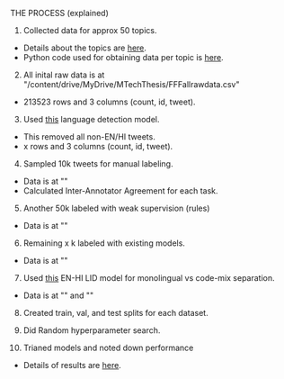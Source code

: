 THE PROCESS (explained)

1. Collected data for approx 50 topics.
  - Details about the topics are [here](https://docs.google.com/spreadsheets/d/1M8wwLU5D1V7Wiis3q7Z2mam1IM129AfawyZZG2W6Z9E/edit#gid=688753965).
  - Python code used for obtaining data per topic is [here]().

2. All inital raw data is at "/content/drive/MyDrive/MTechThesis/FFFallrawdata.csv"
  - 213523 rows and 3 columns (count, id, tweet).

3. Used [this](https://huggingface.co/papluca/xlm-roberta-base-language-detection) language detection model.
  - This removed all non-EN/HI tweets.
  - x rows and 3 columns (count, id, tweet).

4. Sampled 10k tweets for manual labeling.
  - Data is at ""
  - Calculated Inter-Annotator Agreement for each task.

5. Another 50k labeled with weak supervision (rules)
  - Data is at ""

6. Remaining x k labeled with existing models.
  - Data is at ""

7. Used [this](https://huggingface.co/l3cube-pune/hing-bert-lid) EN-HI LID model for monolingual vs code-mix separation.
  - Data is at "" and ""

8. Created train, val, and test splits for each dataset.

9. Did Random hyperparameter search.

10. Trianed models and noted down performance
  - Details of results are [here]().
